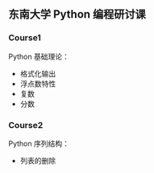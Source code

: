 ## 东南大学 Python 编程研讨课

### Course1

Python 基础理论：
- 格式化输出
- 浮点数特性
- 复数
- 分数

### Course2

Python 序列结构：
- 列表的删除